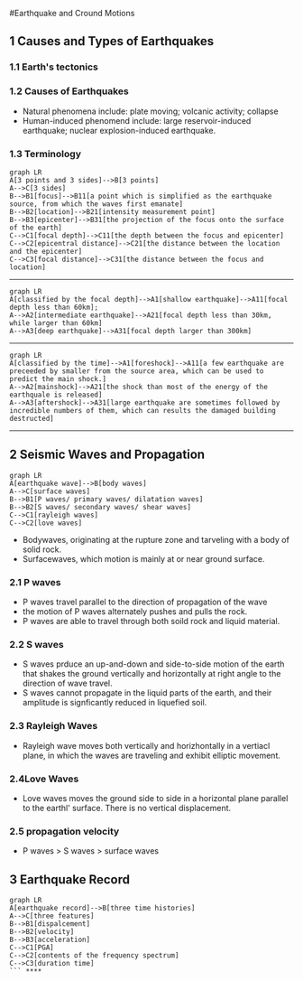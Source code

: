 #Earthquake and Cround Motions
## 1 Causes and Types of Earthquakes
### 1.1 Earth's tectonics
### 1.2 Causes of Earthquakes
* Natural phenomena include: plate moving; volcanic activity; collapse
* Human-induced phenomend include: large reservoir-induced earthquake; nuclear explosion-induced earthquake.

### 1.3 Terminology
```mermaid
graph LR
A[3 points and 3 sides]-->B[3 points]
A-->C[3 sides]
B-->B1[focus]-->B11[a point which is simplified as the earthquake source, from which the waves first emanate]
B-->B2[location]-->B21[intensity measurement point]
B-->B3[epicenter]-->B31[the projection of the focus onto the surface of the earth]
C-->C1[focal depth]-->C11[the depth between the focus and epicenter]
C-->C2[epicentral distance]-->C21[the distance between the location and the epicenter]
C-->C3[focal distance]-->C31[the distance between the focus and location]
```
-------------------------------------------------------------------------------
```mermaid
graph LR
A[classified by the focal depth]-->A1[shallow earthquake]-->A11[focal depth less than 60km];
A-->A2[intermediate earthquake]-->A21[focal depth less than 30km, while larger than 60km]
A-->A3[deep earthquake]-->A31[focal depth larger than 300km]
```
----------
```mermaid
graph LR
A[classified by the time]-->A1[foreshock]-->A11[a few earthquake are preceeded by smaller from the source area, which can be used to predict the main shock.]
A-->A2[mainshock]-->A21[the shock than most of the energy of the earthquale is released]
A-->A3[aftershock]-->A31[large earthquake are sometimes followed by incredible numbers of them, which can results the damaged building destructed]
```
----------------------------------------------------------------------------------------

## 2 Seismic Waves and Propagation
```mermaid
graph LR
A[earthquake wave]-->B[body waves]
A-->C[surface waves]
B-->B1[P waves/ primary waves/ dilatation waves]
B-->B2[S waves/ secondary waves/ shear waves]
C-->C1[rayleigh waves]
C-->C2[love waves]
```
* Bodywaves, originating at the rupture zone and tarveling with a body of solid rock.
* Surfacewaves, which motion is mainly at or near ground surface.
### 2.1 P waves
* P waves travel parallel to the direction of propagation of the wave
* the motion of P waves alternately pushes and pulls the rock.
* P waves are able to travel through both soild rock and liquid material.
### 2.2 S waves
* S waves prduce an up-and-down and side-to-side motion of the earth that shakes the ground vertically and horizontally at right angle to the direction of wave travel.
* S waves cannot propagate in the liquid parts of the earth, and their amplitude is signficantly reduced in liquefied soil.
### 2.3 Rayleigh Waves
* Rayleigh wave moves both vertically and horizhontally in a vertiacl plane, in which the waves are traveling and exhibit elliptic movement.
### 2.4Love Waves
* Love waves moves the ground side to side in a horizontal plane parallel to the earthl' surface. There is no vertical displacement.
### 2.5 propagation velocity
* P waves > S waves > surface waves

## 3 Earthquake Record
```mermaid
graph LR
A[earthquake record]-->B[three time histories]
A-->C[three features]
B-->B1[dispalcement]
B-->B2[velocity]
B-->B3[acceleration]
C-->C1[PGA]
C-->C2[contents of the frequency spectrum]
C-->C3[duration time]
``` ****